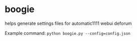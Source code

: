 # boogie
helps generate settings files for automatic1111 webui deforum

Example command: `python boogie.py --config=config.json`
